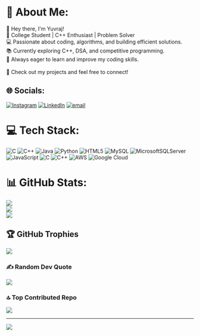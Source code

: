# 💫 About Me:
👋 Hey there, I'm Yuvraj!<br>🚀 College Student | C++ Enthusiast | Problem Solver<br>💻 Passionate about coding, algorithms, and building efficient solutions.<br>📚 Currently exploring C++, DSA, and competitive programming.<br>🎯 Always eager to learn and improve my coding skills.<br><br>🔗 Check out my projects and feel free to connect!


## 🌐 Socials:
[![Instagram](https://img.shields.io/badge/Instagram-%23E4405F.svg?logo=Instagram&logoColor=white)](https://instagram.com/yuvraj.nagarkoti) [![LinkedIn](https://img.shields.io/badge/LinkedIn-%230077B5.svg?logo=linkedin&logoColor=white)](https://linkedin.com/in/Yuvrajnagarkoti) [![email](https://img.shields.io/badge/Email-D14836?logo=gmail&logoColor=white)](mailto:yuvrajnagarkoti8423@gmail.com) 

# 💻 Tech Stack:
![C](https://img.shields.io/badge/c-%2300599C.svg?style=for-the-badge&logo=c&logoColor=white) ![C++](https://img.shields.io/badge/c++-%2300599C.svg?style=for-the-badge&logo=c%2B%2B&logoColor=white) ![Java](https://img.shields.io/badge/java-%23ED8B00.svg?style=for-the-badge&logo=openjdk&logoColor=white) ![Python](https://img.shields.io/badge/python-3670A0?style=for-the-badge&logo=python&logoColor=ffdd54) ![HTML5](https://img.shields.io/badge/html5-%23E34F26.svg?style=for-the-badge&logo=html5&logoColor=white) ![MySQL](https://img.shields.io/badge/mysql-4479A1.svg?style=for-the-badge&logo=mysql&logoColor=white) ![MicrosoftSQLServer](https://img.shields.io/badge/Microsoft%20SQL%20Server-CC2927?style=for-the-badge&logo=microsoft%20sql%20server&logoColor=white) ![JavaScript](https://img.shields.io/badge/javascript-%23323330.svg?style=for-the-badge&logo=javascript&logoColor=%23F7DF1E) ![C](https://img.shields.io/badge/c-%2300599C.svg?style=for-the-badge&logo=c&logoColor=white) ![C++](https://img.shields.io/badge/c++-%2300599C.svg?style=for-the-badge&logo=c%2B%2B&logoColor=white) ![AWS](https://img.shields.io/badge/AWS-%23FF9900.svg?style=for-the-badge&logo=amazon-aws&logoColor=white) ![Google Cloud](https://img.shields.io/badge/GoogleCloud-%234285F4.svg?style=for-the-badge&logo=google-cloud&logoColor=white)
# 📊 GitHub Stats:
![](https://github-readme-stats.vercel.app/api?username=yuvrajnagarkoti&theme=dark&hide_border=false&include_all_commits=false&count_private=false)<br/>
![](https://nirzak-streak-stats.vercel.app/?user=yuvrajnagarkoti&theme=dark&hide_border=false)<br/>
![](https://github-readme-stats.vercel.app/api/top-langs/?username=yuvrajnagarkoti&theme=dark&hide_border=false&include_all_commits=false&count_private=false&layout=compact)

## 🏆 GitHub Trophies
![](https://github-profile-trophy.vercel.app/?username=yuvrajnagarkoti&theme=monokai&no-frame=false&no-bg=true&margin-w=4)

### ✍️ Random Dev Quote
![](https://quotes-github-readme.vercel.app/api?type=horizontal&theme=dark)

### 🔝 Top Contributed Repo
![](https://github-contributor-stats.vercel.app/api?username=yuvrajnagarkoti&limit=5&theme=tokyonight&combine_all_yearly_contributions=true)

---
[![](https://visitcount.itsvg.in/api?id=yuvrajnagarkoti&icon=0&color=0)](https://visitcount.itsvg.in)
